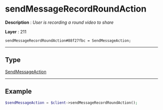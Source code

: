 # sendMessageRecordRoundAction

**Description** : *User is recording a round video to share*

**Layer** : 211

```tl
sendMessageRecordRoundAction#88f27fbc = SendMessageAction;
```

---

## Type

[SendMessageAction](type/SendMessageAction)

---

## Example

```php
$sendMessageAction = $client->sendMessageRecordRoundAction();
```